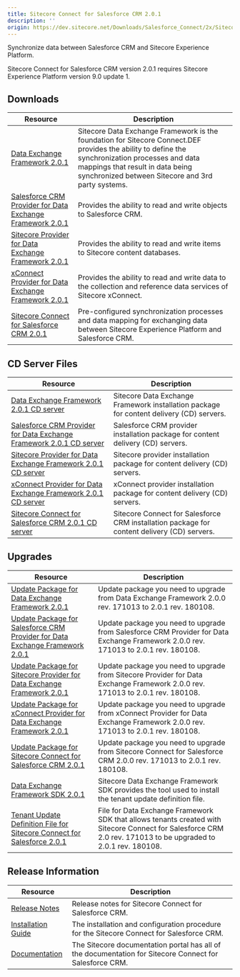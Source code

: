 ```yaml
---
title: Sitecore Connect for Salesforce CRM 2.0.1
description: ''
origin: https://dev.sitecore.net/Downloads/Salesforce_Connect/2x/Sitecore_Connect_for_Salesforce_CRM_201.aspx
---
```


Synchronize data between Salesforce CRM and Sitecore Experience Platform.

  <Alert variant='warning' mb={4}>
    <AlertIcon />
    Sitecore Connect for Salesforce CRM version 2.0.1 requires Sitecore Experience Platform version 9.0 update 1.
  </Alert>
  

## Downloads

 | Resource | Description |
 | --- | --- |
 | [Data Exchange Framework 2.0.1](https://scdp.blob.core.windows.net/downloads/Salesforce%20Connect/2x/Sitecore%20Connect%20for%20Salesforce%20CRM%20201/Secure/install/Data%20Exchange%20Framework%202.0.1%20rev.%20180108.zip) | Sitecore Data Exchange Framework is the foundation for Sitecore Connect.DEF provides the ability to define the synchronization processes and data mappings that result in data being synchronized between Sitecore and 3rd party systems. |
 | [Salesforce CRM Provider for Data Exchange Framework 2.0.1](https://scdp.blob.core.windows.net/downloads/Salesforce%20Connect/2x/Sitecore%20Connect%20for%20Salesforce%20CRM%20201/Secure/install/Salesforce%20Provider%20for%20Data%20Exchange%20Framework%202.0.1%20rev.%20180108.zip) | Provides the ability to read and write objects to Salesforce CRM. |
 | [Sitecore Provider for Data Exchange Framework 2.0.1](https://scdp.blob.core.windows.net/downloads/Salesforce%20Connect/2x/Sitecore%20Connect%20for%20Salesforce%20CRM%20201/Secure/install/Sitecore%20Provider%20for%20Data%20Exchange%20Framework%202.0.1%20rev.%20180108.zip) | Provides the ability to read and write items to Sitecore content databases. |
 | [xConnect Provider for Data Exchange Framework 2.0.1](https://scdp.blob.core.windows.net/downloads/Salesforce%20Connect/2x/Sitecore%20Connect%20for%20Salesforce%20CRM%20201/Secure/install/xConnect%20Provider%20for%20Data%20Exchange%20Framework%202.0.1%20rev.%20180108.zip) | Provides the ability to read and write data to the collection and reference data services of Sitecore xConnect. |
 | [Sitecore Connect for Salesforce CRM 2.0.1](https://scdp.blob.core.windows.net/downloads/Salesforce%20Connect/2x/Sitecore%20Connect%20for%20Salesforce%20CRM%20201/Secure/install/Connect%20for%20Salesforce%202.0.1%20rev.%20180108.zip) | Pre-configured synchronization processes and data mapping for exchanging data between Sitecore Experience Platform and Salesforce CRM. |

## CD Server Files

 | Resource | Description |
 | --- | --- |
 | [Data Exchange Framework 2.0.1 CD server](https://scdp.blob.core.windows.net/downloads/Salesforce%20Connect/2x/Sitecore%20Connect%20for%20Salesforce%20CRM%20201/Secure/install/CD%20server/Data%20Exchange%20Framework%20CD%20Server%202.0.1%20rev.%20180108.zip) | Sitecore Data Exchange Framework installation package for content delivery (CD) servers. |
 | [Salesforce CRM Provider for Data Exchange Framework 2.0.1 CD server](https://scdp.blob.core.windows.net/downloads/Salesforce%20Connect/2x/Sitecore%20Connect%20for%20Salesforce%20CRM%20201/Secure/install/CD%20server/Salesforce%20Provider%20for%20Data%20Exchange%20Framework%20CD%20Server%202.0.1%20rev.%20180108.zip) | Salesforce CRM provider installation package for content delivery (CD) servers. |
 | [Sitecore Provider for Data Exchange Framework 2.0.1 CD server](https://scdp.blob.core.windows.net/downloads/Salesforce%20Connect/2x/Sitecore%20Connect%20for%20Salesforce%20CRM%20201/Secure/install/CD%20server/Sitecore%20Provider%20for%20Data%20Exchange%20Framework%20CD%20Server%202.0.1%20rev.%20180108.zip) | Sitecore provider installation package for content delivery (CD) servers. |
 | [xConnect Provider for Data Exchange Framework 2.0.1 CD server](https://scdp.blob.core.windows.net/downloads/Salesforce%20Connect/2x/Sitecore%20Connect%20for%20Salesforce%20CRM%20201/Secure/install/CD%20server/xConnect%20Provider%20for%20Data%20Exchange%20Framework%20CD%20Server%202.0.1%20rev.%20180108.zip) | xConnect provider installation package for content delivery (CD) servers. |
 | [Sitecore Connect for Salesforce CRM 2.0.1 CD server](https://scdp.blob.core.windows.net/downloads/Salesforce%20Connect/2x/Sitecore%20Connect%20for%20Salesforce%20CRM%20201/Secure/install/CD%20server/Connect%20for%20Salesforce%20CD%20Server%202.0.1%20rev.%20180108.zip) | Sitecore Connect for Salesforce CRM installation package for content delivery (CD) servers. |

## Upgrades

 | Resource | Description |
 | --- | --- |
 | [Update Package for Data Exchange Framework 2.0.1](https://scdp.blob.core.windows.net/downloads/Salesforce%20Connect/2x/Sitecore%20Connect%20for%20Salesforce%20CRM%20201/Secure/update/Data%20Exchange%20Framework%202.0.1.update) | Update package you need to upgrade from Data Exchange Framework 2.0.0 rev. 171013 to 2.0.1 rev. 180108. |
 | [Update Package for Salesforce CRM Provider for Data Exchange Framework 2.0.1](https://scdp.blob.core.windows.net/downloads/Salesforce%20Connect/2x/Sitecore%20Connect%20for%20Salesforce%20CRM%20201/Secure/update/Salesforce%20Provider%20for%20Data%20Exchange%20Framework%20%202.0.1.update) | Update package you need to upgrade from Salesforce CRM Provider for Data Exchange Framework 2.0.0 rev. 171013 to 2.0.1 rev. 180108. |
 | [Update Package for Sitecore Provider for Data Exchange Framework 2.0.1](https://scdp.blob.core.windows.net/downloads/Salesforce%20Connect/2x/Sitecore%20Connect%20for%20Salesforce%20CRM%20201/Secure/update/Sitecore%20Provider%20for%20Data%20Exchange%20Framework%202.0.1.update) | Update package you need to upgrade from Sitecore Provider for Data Exchange Framework 2.0.0 rev. 171013 to 2.0.1 rev. 180108. |
 | [Update Package for xConnect Provider for Data Exchange Framework 2.0.1](https://scdp.blob.core.windows.net/downloads/Salesforce%20Connect/2x/Sitecore%20Connect%20for%20Salesforce%20CRM%20201/Secure/update/xConnect%20Provider%20for%20Data%20Exchange%20Framework%202.0.1.update) | Update package you need to upgrade from xConnect Provider for Data Exchange Framework 2.0.0 rev. 171013 to 2.0.1 rev. 180108. |
 | [Update Package for Sitecore Connect for Salesforce CRM 2.0.1](https://scdp.blob.core.windows.net/downloads/Salesforce%20Connect/2x/Sitecore%20Connect%20for%20Salesforce%20CRM%20201/Secure/update/Connect%20for%20Salesforce%202.0.1.update) | Update package you need to upgrade from Sitecore Connect for Salesforce CRM 2.0.0 rev. 171013 to 2.0.1 rev. 180108. |
 | [Data Exchange Framework SDK 2.0.1](https://scdp.blob.core.windows.net/downloads/Salesforce%20Connect/2x/Sitecore%20Connect%20for%20Salesforce%20CRM%20201/Secure/update/Data%20Exchange%20Framework%20SDK%202.0.1%20rev.%20180108.zip) | Sitecore Data Exchange Framework SDK provides the tool used to install the tenant update definition file. |
 | [Tenant Update Definition File for Sitecore Connect for Salesforce 2.0.1](https://scdp.blob.core.windows.net/downloads/Salesforce%20Connect/2x/Sitecore%20Connect%20for%20Salesforce%20CRM%20201/Secure/update/Sitecore.DataExchange.Tools.SalesforceConnect.Local.Upgrade.config) | File for Data Exchange Framework SDK that allows tenants created with Sitecore Connect for Salesforce CRM 2.0 rev. 171013 to be upgraded to 2.0.1 rev. 180108. |

## Release Information

 | Resource | Description |
 | --- | --- |
 | [Release Notes](/downloads/Salesforce_Connect/2x/Sitecore_Connect_for_Salesforce_CRM_201/Release_Notes) | Release notes for Sitecore Connect for Salesforce CRM. |
 | [Installation Guide](https://scdp.blob.core.windows.net/downloads/Salesforce%20Connect/2x/Sitecore%20Connect%20for%20Salesforce%20CRM%20201/Secure/Sitecore_Connect_for_Salesforce_2_0_1_Installation-en.pdf) | The installation and configuration procedure for the Sitecore Connect for Salesforce CRM. |
 | [Documentation](https://doc.sitecore.com/developers/salesforce-connect/20/sitecore-connect-for-salesforce-crm/en/index-en.html) | The Sitecore documentation portal has all of the documentation for Sitecore Connect for Salesforce CRM. |